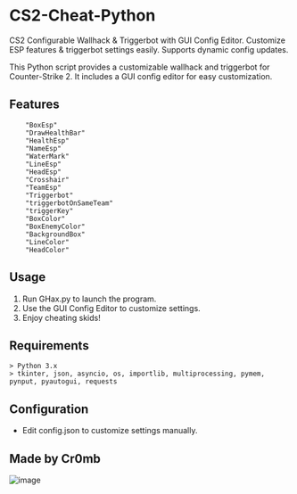 # CS2-Cheat-Python
CS2 Configurable Wallhack &amp; Triggerbot with GUI Config Editor. Customize ESP features &amp; triggerbot settings easily. Supports dynamic config updates.

This Python script provides a customizable wallhack and triggerbot for Counter-Strike 2. It includes a GUI config editor for easy customization.


## Features
```
    "BoxEsp"
    "DrawHealthBar"
    "HealthEsp"
    "NameEsp"
    "WaterMark"
    "LineEsp"
    "HeadEsp"
    "Crosshair"
    "TeamEsp"
    "Triggerbot"
    "triggerbotOnSameTeam"
    "triggerKey"
    "BoxColor"
    "BoxEnemyColor"
    "BackgroundBox"
    "LineColor"
    "HeadColor"
```
## Usage
1. Run GHax.py to launch the program.
2. Use the GUI Config Editor to customize settings.
3. Enjoy cheating skids!

## Requirements
```
> Python 3.x
> tkinter, json, asyncio, os, importlib, multiprocessing, pymem, pynput, pyautogui, requests
```

## Configuration
- Edit config.json to customize settings manually.


## Made by Cr0mb



![image](https://github.com/Cr0mb/CS2-Cheat-Python/assets/137664526/b8b75a9f-dbc9-438f-8404-906f879e84d1)

